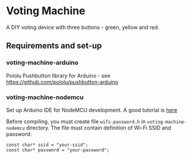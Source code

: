 # Voting Machine

A DIY voting device with three buttons - green, yellow and red.


## Requirements and set-up

### voting-machine-arduino

Pololu Pushbutton library for Arduino - see https://github.com/pololu/pushbutton-arduino


### voting-machine-nodemcu

Set up Arduino IDE for NodeMCU development. A good tutorial is [here](http://henrysbench.capnfatz.com/henrys-bench/arduino-projects-tips-and-more/arduino-esp8266-lolin-nodemcu-getting-started/)

Before compiling, you must create file `wifi-password.h` in `voting-machine-nodemcu` directory.
The file must contain definition of Wi-Fi SSID and password:
```
const char* ssid = "your-ssid";
const char* password = "your-password";
```
